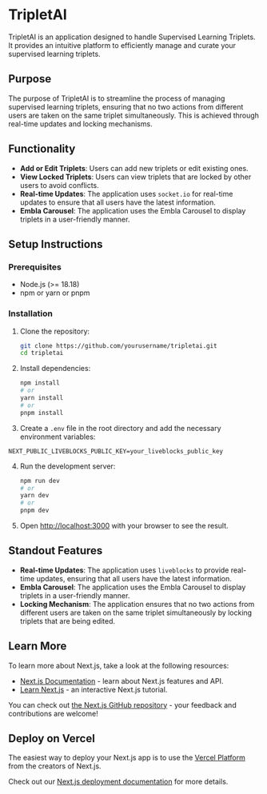 # TripletAI

TripletAI is an application designed to handle Supervised Learning Triplets. It provides an intuitive platform to efficiently manage and curate your supervised learning triplets.

## Purpose

The purpose of TripletAI is to streamline the process of managing supervised learning triplets, ensuring that no two actions from different users are taken on the same triplet simultaneously. This is achieved through real-time updates and locking mechanisms.

## Functionality

- **Add or Edit Triplets**: Users can add new triplets or edit existing ones.
- **View Locked Triplets**: Users can view triplets that are locked by other users to avoid conflicts.
- **Real-time Updates**: The application uses `socket.io` for real-time updates to ensure that all users have the latest information.
- **Embla Carousel**: The application uses the Embla Carousel to display triplets in a user-friendly manner.

## Setup Instructions

### Prerequisites

- Node.js (>= 18.18)
- npm or yarn or pnpm

### Installation

1. Clone the repository:

   ```sh
   git clone https://github.com/yourusername/tripletai.git
   cd tripletai
   ```

2. Install dependencies:

   ```sh
   npm install
   # or
   yarn install
   # or
   pnpm install
   ```

3. Create a `.env` file in the root directory and add the necessary environment variables:

```env
NEXT_PUBLIC_LIVEBLOCKS_PUBLIC_KEY=your_liveblocks_public_key
```

4. Run the development server:

   ```sh
   npm run dev
   # or
   yarn dev
   # or
   pnpm dev
   ```

5. Open [http://localhost:3000](http://localhost:3000) with your browser to see the result.

## Standout Features

- **Real-time Updates**: The application uses `liveblocks` to provide real-time updates, ensuring that all users have the latest information.
- **Embla Carousel**: The application uses the Embla Carousel to display triplets in a user-friendly manner.
- **Locking Mechanism**: The application ensures that no two actions from different users are taken on the same triplet simultaneously by locking triplets that are being edited.

## Learn More

To learn more about Next.js, take a look at the following resources:

- [Next.js Documentation](https://nextjs.org/docs) - learn about Next.js features and API.
- [Learn Next.js](https://nextjs.org/learn) - an interactive Next.js tutorial.

You can check out [the Next.js GitHub repository](https://github.com/vercel/next.js) - your feedback and contributions are welcome!

## Deploy on Vercel

The easiest way to deploy your Next.js app is to use the [Vercel Platform](https://vercel.com/new?utm_medium=default-template&filter=next.js&utm_source=create-next-app&utm_campaign=create-next-app-readme) from the creators of Next.js.

Check out our [Next.js deployment documentation](https://nextjs.org/docs/app/building-your-application/deploying) for more details.
